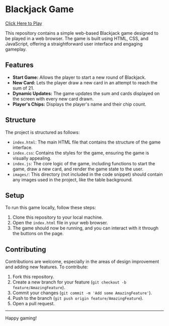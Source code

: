 # Blackjack Game
[Click Here to Play](https://statuesque-biscuit-7d523e.netlify.app/)

This repository contains a simple web-based Blackjack game designed to be played in a web browser. The game is built using HTML, CSS, and JavaScript, offering a straightforward user interface and engaging gameplay.

## Features

- **Start Game:** Allows the player to start a new round of Blackjack.
- **New Card:** Lets the player draw a new card in an attempt to reach the sum of 21.
- **Dynamic Updates:** The game updates the sum and cards displayed on the screen with every new card drawn.
- **Player's Chips:** Displays the player's name and their chip count.

## Structure

The project is structured as follows:

- `index.html`: The main HTML file that contains the structure of the game interface.
- `index.css`: Contains the styles for the game, ensuring the game is visually appealing.
- `index.js`: The core logic of the game, including functions to start the game, draw a new card, and render the game state to the user.
- `images/`: This directory (not included in the code snippet) should contain any images used in the project, like the table background.

## Setup

To run this game locally, follow these steps:

1. Clone this repository to your local machine.
2. Open the `index.html` file in your web browser.
3. The game should now be running, and you can interact with it through the buttons on the page.

## Contributing

Contributions are welcome, especially in the areas of design improvement and adding new features. To contribute:

1. Fork this repository.
2. Create a new branch for your feature (`git checkout -b feature/AmazingFeature`).
3. Commit your changes (`git commit -m 'Add some AmazingFeature'`).
4. Push to the branch (`git push origin feature/AmazingFeature`).
5. Open a pull request.


---

Happy gaming!
